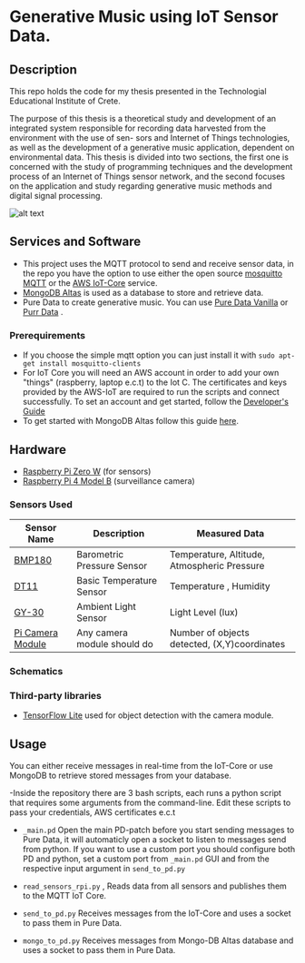# Generative Music using IoT Sensor Data.

## Description
This repo holds the code for my thesis presented in the Technologial Educational Institute of Crete.

The purpose of this thesis is a theoretical study and development of an integrated system responsible for recording data harvested from the environment with the use of sen- sors and Internet of Things technologies, as well as the development of a generative music application, dependent on environmental data. This thesis is divided into two sections, the first one is concerned with the study of programming techniques and the development process of an Internet of Things sensor network, and the second focuses on the application and study regarding generative music methods and digital signal processing.

![alt text](https://github.com/Phevoso/Generative-Music-with-IOT/blob/develop/images/iot_diagram.svg?raw=true)

## Services and Software
- This project uses the MQTT protocol to send and receive sensor data, in the repo you have the option to use either the open source [mosquitto MQTT](https://mosquitto.org) or the [AWS IoT-Core](https://aws.amazon.com/iot-core/) service.
- [MongoDB Altas](https://www.mongodb.com/cloud/atlas) is used as a database to store and retrieve data.
- Pure Data to create generative music. You can use [Pure Data Vanilla](https://puredata.info/downloads) or [Purr Data](https://agraef.github.io/purr-data/) .

### Prerequirements
- If you choose the simple mqtt option you can just install it with `sudo apt-get install mosquitto-clients`
- For IoT Core you will need an AWS account in order to add your own "things" (raspberry, laptop e.c.t) to the Iot C.
The certificates and keys provided by the AWS-IoT are required to run the scripts and connect successfully.
To set an account and get started, follow the [Developer's Guide](https://docs.aws.amazon.com/iot/latest/developerguide/iot-gs.html)
- To get started with MongoDB Altas follow this guide [here](https://docs.atlas.mongodb.com/getting-started/).


## Hardware
- [Raspberry Pi Zero W](https://www.raspberrypi.org/products/raspberry-pi-zero-w/) (for sensors)
- [Raspberry Pi 4 Model B](https://www.raspberrypi.org/products/raspberry-pi-4-model-b/) (surveillance camera)


### Sensors Used
|  Sensor Name   |          Description           |        Measured Data    |
| ---------- | ------------------------------- | -------------------------- |
| [BMP180](https://www.adafruit.com/product/1603) | Barometric Pressure Sensor | Temperature, Altitude, Atmospheric Pressure |
| [DT11](https://www.adafruit.com/product/386)    | Basic Temperature Sensor   | Temperature , Humidity                      |
| [GY-30](http://wiki.sunfounder.cc/index.php?title=GY-30_Digital_Light_Intensity_Measuring_Module)    | Ambient Light Sensor   | Light Level (lux) |
| [Pi Camera Module](https://projects.raspberrypi.org/en/projects/getting-started-with-picamera)   | Any camera module should do | Number of objects detected, (X,Y)coordinates |

### Schematics

### Third-party libraries
- [TensorFlow Lite](https://github.com/tensorflow/tflite-micro) used for object detection with the camera module.

## Usage
You can either receive messages in real-time from the IoT-Core or use MongoDB to retrieve stored messages from your database.

-Inside the repository there are 3 bash scripts, each runs a python script that requires some arguments from the command-line.
Edit these scripts to pass your credentials, AWS certificates e.c.t 

- `_main.pd` Open the main PD-patch before you start sending messages to Pure Data,
 it will automaticly open a socket to listen to messages send from python. 
 If you want to use a custom port you should configure both PD and python, set a custom port from `_main.pd` GUI and from the respective input argument in `send_to_pd.py`

- `read_sensors_rpi.py` , Reads data from all sensors and publishes them to the MQTT IoT Core.

- `send_to_pd.py` Receives messages from the IoT-Core and uses a socket to pass them in Pure Data.

- `mongo_to_pd.py` Receives messages from Mongo-DB Altas database and uses a socket to pass them in Pure Data.


